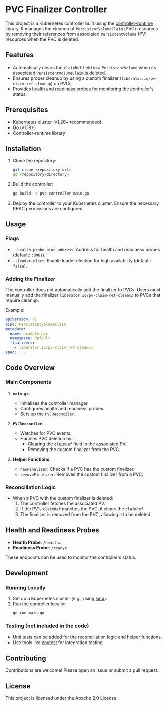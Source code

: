 # PVC Finalizer Controller

This project is a Kubernetes controller built using the [controller-runtime](https://github.com/kubernetes-sigs/controller-runtime) library. It manages the cleanup of `PersistentVolumeClaim` (PVC) resources by removing their references from associated `PersistentVolume` (PV) resources when the PVC is deleted.

## Features

- Automatically clears the `claimRef` field in a `PersistentVolume` when its associated `PersistentVolumeClaim` is deleted.
- Ensures proper cleanup by using a custom finalizer (`liberator.io/pv-claim-ref-cleanup`) on PVCs.
- Provides health and readiness probes for monitoring the controller's status.

## Prerequisites

- Kubernetes cluster (v1.20+ recommended)
- Go (v1.19+)
- Controller-runtime library

## Installation

1. Clone the repository:

   ```bash
   git clone <repository-url>
   cd <repository-directory>
   ```

2. Build the controller:

   ```bash
   go build -o pvc-controller main.go
   ```

3. Deploy the controller to your Kubernetes cluster. Ensure the necessary RBAC permissions are configured.

## Usage

### Flags

- `--health-probe-bind-address`: Address for health and readiness probes (default: `:8081`).
- `--leader-elect`: Enable leader election for high availability (default: `false`).

### Adding the Finalizer

The controller does not automatically add the finalizer to PVCs. Users must manually add the finalizer `liberator.io/pv-claim-ref-cleanup` to PVCs that require cleanup.

Example:

```yaml
apiVersion: v1
kind: PersistentVolumeClaim
metadata:
  name: example-pvc
  namespace: default
  finalizers:
    - liberator.io/pv-claim-ref-cleanup
spec: ...
```

## Code Overview

### Main Components

1. **`main.go`**:

   - Initializes the controller manager.
   - Configures health and readiness probes.
   - Sets up the `PVCReconciler`.

2. **`PVCReconciler`**:

   - Watches for PVC events.
   - Handles PVC deletion by:
     - Clearing the `claimRef` field in the associated PV.
     - Removing the custom finalizer from the PVC.

3. **Helper Functions**:
   - `hasFinalizer`: Checks if a PVC has the custom finalizer.
   - `removeFinalizer`: Removes the custom finalizer from a PVC.

### Reconciliation Logic

- When a PVC with the custom finalizer is deleted:
  1. The controller fetches the associated PV.
  2. If the PV's `claimRef` matches the PVC, it clears the `claimRef`.
  3. The finalizer is removed from the PVC, allowing it to be deleted.

## Health and Readiness Probes

- **Health Probe**: `/healthz`
- **Readiness Probe**: `/readyz`

These endpoints can be used to monitor the controller's status.

## Development

### Running Locally

1. Set up a Kubernetes cluster (e.g., using [kind](https://kind.sigs.k8s.io/)).
2. Run the controller locally:
   ```bash
   go run main.go
   ```

### Testing (not included in the code)

- Unit tests can be added for the reconciliation logic and helper functions.
- Use tools like [envtest](https://pkg.go.dev/sigs.k8s.io/controller-runtime/pkg/envtest) for integration testing.

## Contributing

Contributions are welcome! Please open an issue or submit a pull request.

## License

This project is licensed under the Apache 2.0 License.
